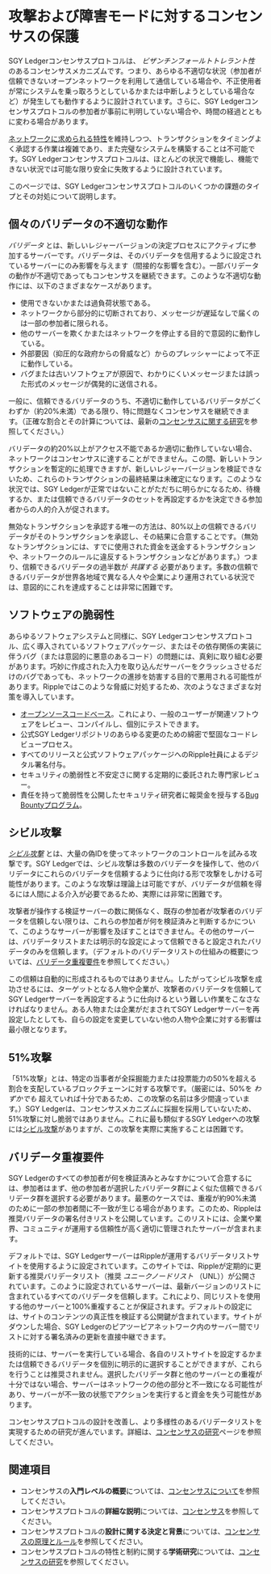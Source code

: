 # 攻撃および障害モードに対するコンセンサスの保護

SGY Ledgerコンセンサスプロトコルは、 _ビザンチンフォールトトレラント性_ のあるコンセンサスメカニズムです。つまり、あらゆる不適切な状況（参加者が信頼できないオープンネットワークを利用して通信している場合や、不正使用者が常にシステムを乗っ取ろうとしているかまたは中断しようとしている場合など）が発生しても動作するように設計されています。さらに、SGY Ledgerコンセンサスプロトコルの参加者が事前に判明していない場合や、時間の経過とともに変わる場合があります。

[ネットワークに求められる特性](intro-to-consensus.html#コンセンサスプロトコルの特性)を維持しつつ、トランザクションをタイミングよく承認する作業は複雑であり、また完璧なシステムを構築することは不可能です。SGY Ledgerコンセンサスプロトコルは、ほとんどの状況で機能し、機能できない状況では可能な限り安全に失敗するように設計されています。

このページでは、SGY Ledgerコンセンサスプロトコルのいくつかの課題のタイプとその対処について説明します。

## 個々のバリデータの不適切な動作

_バリデータ_ とは、新しいレジャーバージョンの決定プロセスにアクティブに参加するサーバーです。バリデータは、そのバリデータを信用するように設定されているサーバーにのみ影響を与えます（間接的な影響を含む）。一部バリデータの動作が不適切であってもコンセンサスを継続できます。このような不適切な動作には、以下のさまざまなケースがあります。

- 使用できないかまたは過負荷状態である。
- ネットワークから部分的に切断されており、メッセージが遅延なしで届くのは一部の参加者に限られる。
- 他のサーバーを欺くかまたはネットワークを停止する目的で意図的に動作している。
- 外部要因（抑圧的な政府からの脅威など）からのプレッシャーによって不正に動作している。
- バグまたは古いソフトウェアが原因で、わかりにくいメッセージまたは誤った形式のメッセージが偶発的に送信される。

一般に、信頼できるバリデータのうち、不適切に動作しているバリデータがごくわずか（約20%未満）である限り、特に問題なくコンセンサスを継続できます。（正確な割合とその計算については、最新の[コンセンサスに関する研究](consensus-research.html)を参照してください。）

バリデータの約20%以上がアクセス不能であるか適切に動作していない場合、ネットワークはコンセンサスに達することができません。この間、新しいトランザクションを暫定的に処理できますが、新しいレジャーバージョンを検証できないため、これらのトランザクションの最終結果は未確定になります。このような状況では、SGY Ledgerが正常ではないことがただちに明らかになるため、待機するか、または信頼できるバリデータのセットを再設定するかを決定できる参加者からの人的介入が促されます。

無効なトランザクションを承認する唯一の方法は、80%以上の信頼できるバリデータがそのトランザクションを承認し、その結果に合意することです。（無効なトランザクションには、すでに使用された資金を送金するトランザクションや、ネットワークのルールに違反するトランザクションなどがあります。）つまり、信頼できるバリデータの過半数が _共謀する_ 必要があります。多数の信頼できるバリデータが世界各地域で異なる人々や企業により運用されている状況では、意図的にこれを達成することは非常に困難です。


## ソフトウェアの脆弱性

あらゆるソフトウェアシステムと同様に、SGY Ledgerコンセンサスプロトコル、広く導入されているソフトウェアパッケージ、またはその依存関係の実装に伴うバグ（または意図的に悪意のあるコード）の問題には、真剣に取り組む必要があります。巧妙に作成された入力を取り込んだサーバーをクラッシュさせるだけのバグであっても、ネットワークの進捗を妨害する目的で悪用される可能性があります。Rippleではこのような脅威に対処するため、次のようなさまざまな対策を導入しています。

- [オープンソースコードベース](https://github.com/ripple/rippled/)。これにより、一般のユーザーが関連ソフトウェアをレビュー、コンパイルし、個別にテストできます。
- 公式SGY Ledgerリポジトリのあらゆる変更のための綿密で堅固なコードレビュープロセス。
- すべてのリリースと公式ソフトウェアパッケージへのRipple社員によるデジタル署名付与。
- セキュリティの脆弱性と不安定さに関する定期的に委託された専門家レビュー。
- 責任を持って脆弱性を公開したセキュリティ研究者に報奨金を授与する[Bug Bountyプログラム](https://ripple.com/bug-bounty/)。


## シビル攻撃

_[シビル攻撃](https://en.wikipedia.org/wiki/Sybil_attack)_ とは、大量の偽IDを使ってネットワークのコントロールを試みる攻撃です。SGY Ledgerでは、シビル攻撃は多数のバリデータを操作して、他のバリデータにこれらのバリデータを信頼するように仕向ける形で攻撃をしかける可能性があります。このような攻撃は理論上は可能ですが、バリデータが信頼を得るには人間による介入が必要であるため、実際には非常に困難です。

攻撃者が操作する検証サーバーの数に関係なく、既存の参加者が攻撃者のバリデータを信頼しない限りは、これらの参加者が何を検証済みと判断するかについて、このようなサーバーが影響を及ぼすことはできません。その他のサーバーは、バリデータリストまたは明示的な設定によって信頼できると設定されたバリデータのみを信頼します。（デフォルトのバリデータリストの仕組みの概要については、[バリデータ重複要件](#バリデータ重複要件)を参照してください。）

この信頼は自動的に形成されるものではありません。したがってシビル攻撃を成功させるには、ターゲットとなる人物や企業が、攻撃者のバリデータを信頼してSGY Ledgerサーバーを再設定するように仕向けるという難しい作業をこなさなければなりません。ある人物または企業がだまされてSGY Ledgerサーバーを再設定したとしても、自らの設定を変更していない他の人物や企業に対する影響は最小限となります。


## 51%攻撃

「51%攻撃」とは、特定の当事者が全採掘能力または投票能力の50%を超える割合を支配しているブロックチェーンに対する攻撃です。（厳密には、50%を _わずかでも_ 超えていれば十分であるため、この攻撃の名前は多少間違っています。）SGY Ledgerは、コンセンサスメカニズムに採掘を採用していないため、51%攻撃に対し脆弱ではありません。これに最も類似するSGY Ledgerへの攻撃には[シビル攻撃](#シビル攻撃)がありますが、この攻撃を実際に実施することは困難です。


## バリデータ重複要件

SGY Ledgerのすべての参加者が何を検証済みとみなすかについて合意するには、参加者はまず、他の参加者が選択したバリデータ群によく似た信頼できるバリデータ群を選択する必要があります。最悪のケースでは、重複が約90%未満のために一部の参加者間に不一致が生じる場合があります。このため、Rippleは推奨バリデータの署名付きリストを公開しています。このリストには、企業や業界、コミュニティが運用する信頼性が高く適切に管理されたサーバーが含まれます。

デフォルトでは、SGY LedgerサーバーはRippleが運用するバリデータリストサイトを使用するように設定されています。このサイトでは、Rippleが定期的に更新する推奨バリデータリスト（推奨 _ユニークノードリスト_ （UNL））が公開されています。このように設定されているサーバーは、最新バージョンのリストに含まれているすべてのバリデータを信頼します。これにより、同じリストを使用する他のサーバーと100%重複することが保証されます。デフォルトの設定には、サイトのコンテンツの真正性を検証する公開鍵が含まれています。サイトがダウンした場合、SGY Ledgerのピアツーピアネットワーク内のサーバー間でリストに対する署名済みの更新を直接中継できます。

技術的には、サーバーを実行している場合、各自のリストサイトを設定するかまたは信頼できるバリデータを個別に明示的に選択することができますが、これらを行うことは推奨されません。選択したバリデータ群と他のサーバーとの重複が十分ではない場合、サーバーはネットワークの他の部分と不一致になる可能性があり、サーバーが不一致の状態でアクションを実行すると資金を失う可能性があります。

コンセンサスプロトコルの設計を改善し、より多様性のあるバリデータリストを実現するための研究が進んでいます。詳細は、[コンセンサスの研究](consensus-research.html)ページを参照してください。


## 関連項目

- コンセンサスの**入門レベルの概要**については、[コンセンサスについて](intro-to-consensus.html)を参照してください。
- コンセンサスプロトコルの**詳細な説明**については、[コンセンサス](consensus.html)を参照してください。
- コンセンサスプロトコルの**設計に関する決定と背景**については、[コンセンサスの原理とルール](consensus-principles-and-rules.html)を参照してください。
- コンセンサスプロトコルの特性と制約に関する**学術研究**については、[コンセンサスの研究](consensus-research.html)を参照してください。
